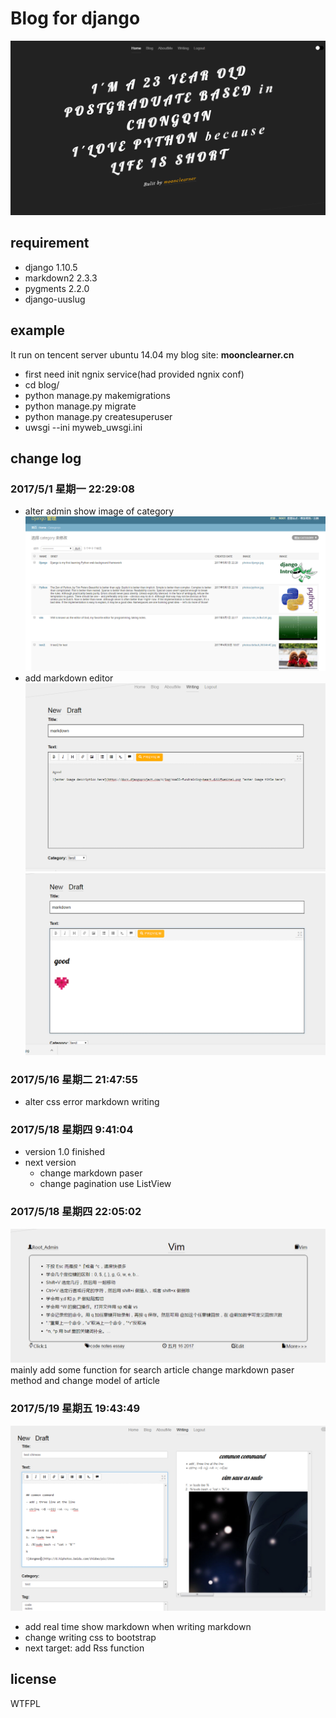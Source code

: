# Blog for django

![blog](https://github.com/moonclearner/blog/blob/master/markdownimage/QQ%E6%88%AA%E5%9B%BE20170429195835.png?raw=true)

## requirement
- django 1.10.5
- markdown2 2.3.3
- pygments 2.2.0
- django-uuslug

## example
It run on tencent server ubuntu 14.04 my blog site: **moonclearner.cn**
- first need init ngnix service(had provided ngnix conf)
- cd blog/
- python manage.py makemigrations
- python manage.py migrate
- python manage.py createsuperuser
- uwsgi --ini myweb_uwsgi.ini

## change log

### 2017/5/1 星期一 22:29:08
- alter admin show image of category
	![admin list](https://raw.githubusercontent.com/moonclearner/blog/master/markdownimage/alteradmin.png)
- add markdown editor
	![markdowneditor](https://raw.githubusercontent.com/moonclearner/blog/master/markdownimage/markdown.png)
	![markdownprevie](https://raw.githubusercontent.com/moonclearner/blog/master/markdownimage/markdownPreview.png)

### 2017/5/16 星期二 21:47:55
- alter css error
	markdown writing

### 2017/5/18 星期四 9:41:04
- version 1.0 finished
- next version
	- change markdown paser
	- change pagination use ListView
### 2017/5/18 星期四 22:05:02
![pic](https://github.com/moonclearner/blog/blob/master/markdownimage/add%20some%20label.png?raw=true)
mainly add some function for search article
change markdown paser method and change model of article

### 2017/5/19 星期五 19:43:49
![pic](https://github.com/moonclearner/blog/blob/master/markdownimage/QQ%E6%88%AA%E5%9B%BE20170519154814.png?raw=true)
- add real time show markdown when writing markdown
- change writing css to bootstrap
- next target: add Rss function


## license
WTFPL
